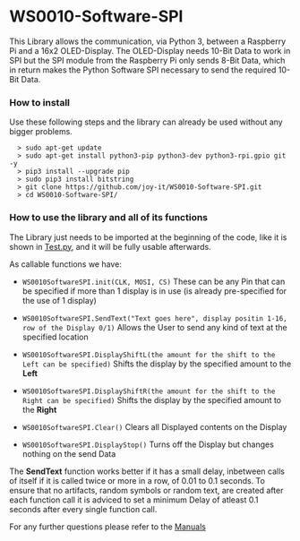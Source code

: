# WS0010-Software-SPI
This Library allows the communication, via Python 3, between a Raspberry Pi and a 16x2 OLED-Display.
The OLED-Display needs 10-Bit Data to work in SPI but the SPI module from the Raspberry Pi only sends 8-Bit Data,
which in return makes the Python Software SPI necessary to send the required 10-Bit Data.

### How to install
Use these following steps and the library can already be used without any bigger problems.

```
  > sudo apt-get update
  > sudo apt-get install python3-pip python3-dev python3-rpi.gpio git -y
  > pip3 install --upgrade pip
  > sudo pip3 install bitstring
  > git clone https://github.com/joy-it/WS0010-Software-SPI.git
  > cd WS0010-Software-SPI/
```

### How to use the library and all of its functions
The Library just needs to be imported at the beginning of the code, like it is shown in [Test.py](./Test.py), and it will be fully usable afterwards.

As callable functions we have: 
- `WS0010SoftwareSPI.init(CLK, MOSI, CS)` These can be any Pin that can be specified if more than 1 display is in use (is already pre-specified for the use of 1 display)

- `WS0010SoftwareSPI.SendText("Text goes here", display positin 1-16, row of the Display 0/1)` Allows the User to send any kind of text at the specified location

- `WS0010SoftwareSPI.DisplayShiftL(the amount for the shift to the Left can be specified)` Shifts the display by the specified amount to the **Left**

- `WS0010SoftwareSPI.DisplayShiftR(the amount for the shift to the Right can be specified)` Shifts the display by the specified amount to the **Right**

- `WS0010SoftwareSPI.Clear()` Clears all Displayed contents on the Display

- `WS0010SoftwareSPI.DisplayStop()` Turns off the Display but changes nothing on the send Data

The **SendText** function works better if it has a small delay, inbetween calls of itself if it is called twice or more in a row, of 0.01 to 0.1 seconds.
To ensure that no artifacts, random symbols or random text, are created after each function call it is adviced to set a minimum Delay of atleast 0.1 seconds after every single function call.

For any further questions please refer to the [Manuals](./Manuals)
